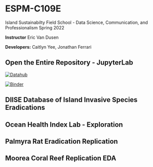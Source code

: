# ESPM-C109E

Island Sustainabilty Field School - Data Science, Communication, and Professionalism
Spring 2022

 **Instructor** Eric Van Dusen

**Developers:** Caitlyn Yee, Jonathan Ferrari


## Open the Entire Repository - JupyterLab

[![Datahub](https://img.shields.io/badge/Launch-UCB%20Datahub-blue.svg)](https://datahub.berkeley.edu/hub/user-redirect/git-pull?repo=https%3A%2F%2Fgithub.com%2Fds-modules%2FESPM-109E-SP22&urlpath=lab%2Ftree%2FESPM-109E-SP22%2F)


[![Binder](https://mybinder.org/badge_logo.svg)](https://mybinder.org/v2/gh/ds-modules/ESPM-109E-SP22/HEAD)


## DIISE Database of Island Invasive Species Eradications


## Ocean Health Index Lab - Exploration

## Palmyra Rat Eradication Replication

## Moorea Coral Reef Replication EDA
